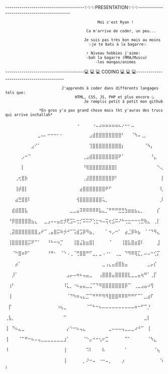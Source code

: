 ---------------------------------------✨✨✨PRESENTATION✨✨✨--------------------------------------------

                                             Moi c'est Ryan !
                                                                         
                                        Ca m'arrive de coder, un peu...
                                                                   
                                       Je suis pas très bon mais au moins
                                         💥je te bats à la bagarre💥
                                                                    
                                        ⚡️ Niveau hobbies j'aime:
                                        -bah la bagarre (MMA/Muscu)
                                            -les mangas/animes
                                                                       
---------------------------------------💻 💻 💻  CODING  💻 💻 💻------------------------------------------

                             J'apprends à coder dans différents langages tels que:
                                   HTML, CSS, JS, PHP et plus encore ඞ
                                       Je remplis petit à petit mon github
                                                
                   *En gros y'a pas grand chose mais tkt y'auras des trucs qui arrive inchallah*      
                   
                   
⠀⠀⠀⠀⠀⠀⠀⠀⠀⠀⠀⠀⠀⠀⠀⠀⠀⠀⠀⠀⠀⠀⠠⠀⠀⠀⠀⠠⣀⣠⣤⣤⣤⣤⣤⣄⡠⠤⠄⣀⠀⠀⠀⠀⠀⠀⠀⠀⠀⠀
⠀⠀⠀⠀⠀⠀⠀⠀⠀⠀⣀⠤⠄⠒⠒⠒⠂⠂⠀⠀⠀⠀⠀⠀⠀⠀⣠⣾⣿⣿⣿⣿⣿⣿⣿⣿⠃⠀⠀⠈⠳⠤⢀⡀⠀⠀⠀⠀⠀⠀
⠀⠀⠀⠀⠀⠀⠀⠀⣠⠊⠁⠀⠀⠀⠀⠀⠀⠀⠀⠀⠀⠀⠀⠀⠀⠀⢹⣿⣿⣿⣿⣿⣿⣿⣿⣿⡆⠀⠀⠀⠀⠀⠀⠈⠳⡄⠀⠀⠀⠀
⠀⠀⠀⠀⠀⡠⠒⠉⠀⠀⠀⠀⠀⠀⠀⠀⠀⠀⠀⠀⠀⠀⠀⠀⢀⣠⣾⣿⣿⣿⣿⣿⣿⣿⣿⠟⠁⠀⠀⠀⠀⠀⠀⠀⠀⠘⣄⠀⠀⠀
⠀⠀⠀⠀⠀⡇⠀⠀⠀⠀⠀⠀⠀⠀⠀⠀⠀⠀⠀⠀⠀⠀⠀⠀⠘⢿⣿⣿⣿⣿⣿⣿⣿⣿⡇⠀⠀⠀⠀⠀⠀⠀⠀⠀⠀⠀⠀⠑⢄⠀
⠀⠀⠀⢀⢖⣿⡷⠀⠀⠀⠀⠀⠀⠀⠀⠀⠀⠀⠀⠀⠀⠀⠀⠀⢀⣼⣿⣿⣿⣿⣿⣿⣿⡿⠃⠀⠀⠀⠀⠀⠀⠀⠀⠀⠀⠀⠀⠀⢸⠀
⠀⠀⠀⢸⡾⣿⡇⠀⠀⠀⠀⠀⠀⠀⠀⠀⠀⠀⠀⠀⠀⠀⠀⣴⣿⣿⣿⣿⣿⣿⣿⠟⠋⠀⠀⠀⠀⠀⠀⠀⠀⠀⠀⠀⠀⠀⠀⠀⢇⠀
⠀⠀⠀⣴⣛⣿⣿⠇⠀⠀⠀⠀⠀⠀⠀⠀⠀⠀⠀⠀⠀⠀⢺⣿⣿⣿⣿⣿⣿⣿⢥⡀⠀⠀⠀⠀⠀⠀⠀⠀⠀⠀⠀⠀⠀⠀⠀⠀⡸⠀
⠀⠀⣾⣾⣿⣿⣧⠀⠀⠀⠀⠀⠀⠀⠀⠀⠀⠀⠀⠀⣀⣀⣤⠽⠿⠿⠿⠿⠿⣧⣄⡈⠛⠛⠛⣛⣛⣳⣶⣶⣦⣄⡀⠀⠀⠀⠀⡎⠀⠀
⠀⠘⡿⣿⣿⣿⣿⣿⣦⣄⠀⠀⣀⣠⠤⠤⣤⣖⡺⢟⣩⠥⢒⡊⠭⠭⠝⢑⣒⠲⠤⢭⢖⣪⠭⠜⠓⢒⣒⠒⠒⢒⣛⢷⣄⠀⢀⡇⠀⠀
⠀⢀⣽⣿⣿⣿⣿⣿⣿⣿⣠⠞⠉⢀⣤⣿⡭⠷⡺⠚⠉⢩⣾⣩⡿⠻⣦⡀⠀⠀⠀⠁⠲⡠⠒⠁⠀⣴⣈⡿⠷⣦⠀⠈⠈⠙⠻⣄⠀⠀
⠀⢸⣿⣿⣿⣿⣿⡭⠟⠉⠁⠀⠀⠘⠓⠒⠲⡉⠀⠀⠀⢸⣿⣬⣷⣶⣿⡇⠀⠀⠀⠀⠈⠀⠀⠀⢸⣿⣧⣿⣶⣿⠇⠀⠀⠀⠀⣸⠀⠀
⠀⠀⠈⠓⣿⠶⠟⠁⠀⠀⠀⠀⠀⠘⠛⠂⠀⠈⠑⠠⢀⠈⢛⣿⣿⠛⠋⣀⡀⣀⠠⠐⠂⠀⢀⣀⠀⠙⠻⠿⢿⣍⡀⠤⠤⠒⢊⡍⠀⠀
⠀⠀⠀⡴⠁⠀⠀⠀⠀⠀⠀⠀⠀⠀⠀⠀⠀⠀⠀⠀⠀⠀⠀⠀⠀⠀⠀⠀⠀⠀⣀⢠⣄⣤⣾⣿⣷⣤⠀⠀⠀⠀⠀⠀⣀⡤⡎⠀⠀⠀
⠀⠀⡸⠁⠀⠀⠀⠀⠀⠀⠀⠀⠀⠀⠀⠀⠀⠀⠀⣠⡤⠤⠶⠦⢤⣤⣀⠀⠀⢠⣿⣿⣿⣤⣿⣿⣿⣿⣇⣀⣀⣤⢶⠛⠁⢀⡏⠀⠀⠀
⠀⢰⠃⠀⠀⠀⠀⠀⠀⠀⠀⠀⠀⠀⠀⠀⠀⠀⠸⣅⡀⠐⠦⣤⣤⣀⣈⠉⠙⠻⣿⣿⣿⣿⣿⣿⣿⡿⠉⠀⢀⣀⣠⣤⠴⢻⠀⠀⠀⠀
⠀⢸⠀⠀⠀⠀⠀⠀⠀⠀⠀⠀⠀⠀⠀⠀⠀⠀⠀⠈⠙⠳⠶⢤⣄⣉⠉⠛⠛⠛⠻⠻⣿⣿⣿⠿⠿⠿⠛⠛⠋⠉⠁⣀⣴⠏⠀⠀⠀⠀
⠀⡏⠀⠀⠀⠀⠀⠀⠀⠀⠀⠀⠀⠀⠀⠀⠰⢦⣀⠀⠀⠀⠀⠀⠀⠈⠉⠓⠒⠦⠤⠤⠤⠤⠤⠤⠤⠤⠤⠤⠶⠒⠋⠉⡘⠀⠀⠀⠀⠀
⢀⣧⡀⠀⠀⠀⠀⠀⠀⠀⠀⠀⠀⠀⠀⠀⠀⠀⠉⠀⠀⠀⠀⠀⠀⠀⠀⠀⠀⠀⠀⠀⠀⠀⠀⠀⠀⠀⠀⠀⠀⠀⠀⣀⡇⠀⠀⠀⠀⠀
⢸⠀⠙⠦⣄⣀⠀⠀⠀⠀⠀⠀⠀⠀⠀⠀⠀⠀⠀⡔⠑⠒⠦⢤⣄⠀⠀⠀⠀⠀⠀⠀⣀⠤⠤⠤⢤⣀⣀⣀⠴⠚⠉⠀⢸⠀⠀⠀⠀⠀
⢸⠀⠀⠀⠈⠉⠛⠒⠦⠤⢤⣀⣀⣀⣀⣀⣀⣀⣰⠁⠀⠀⠀⠀⠈⠑⡤⠒⠒⢢⠖⣉⠀⠀⠀⠀⠀⠉⠁⠀⠀⠀⠀⠀⠈⠳⣄⠀⠀⠀
⠸⠀⠀⠀⠀⠀⠀⠀⠀⠀⠀⠀⠀⠀⠀⠀⠀⠀⢸⠀⠀⠀⠀⠀⠀⠩⠇⠀⠀⠀⠧⠀⠀⠀⠀⠀⠀⠁⠀⠀⠀⠀⠀⠀⠀⠀⠈⢦⠀⠀
⠀⠀⠀⠀⠀⠀⠀⠀⠀⠀⠀⠀⠀⠀⠀⠀⠀⠀⢸⠀⠀⠀⠀⠀⡀⠜⠒⠤⠀⠐⠒⠤⡀⠀⠀⠀⡰⠀⠀⠀⠀⠀⠀⠀⠀⠀⠀⠀⠱⡄
